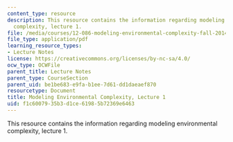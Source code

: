 ```yaml
---
content_type: resource
description: This resource contains the information regarding modeling environmental
  complexity, lecture 1.
file: /media/courses/12-086-modeling-environmental-complexity-fall-2014/f1c6007935b3d1ce61985b72369e6463_MIT12_086F14_intro.pdf
file_type: application/pdf
learning_resource_types:
- Lecture Notes
license: https://creativecommons.org/licenses/by-nc-sa/4.0/
ocw_type: OCWFile
parent_title: Lecture Notes
parent_type: CourseSection
parent_uid: be1be683-e9fa-b1ee-7d61-dd1daeaef870
resourcetype: Document
title: Modeling Environmental Complexity, Lecture 1
uid: f1c60079-35b3-d1ce-6198-5b72369e6463
---
```

This resource contains the information regarding modeling environmental complexity, lecture 1.